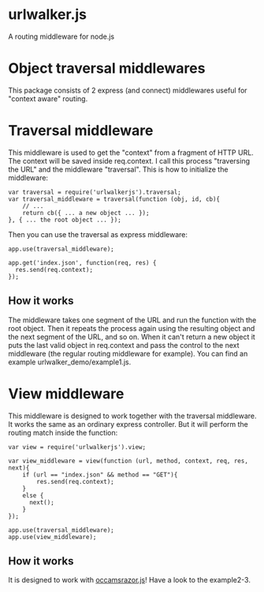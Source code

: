 urlwalker.js
============

A routing middleware for node.js

Object traversal middlewares
============================
This package consists of 2 express (and connect) middlewares useful for "context aware" routing.

Traversal middleware
====================
This middleware is used to get the "context" from a fragment of HTTP URL. The context will be saved inside req.context. I call this process "traversing the URL" and the middleware "traversal". This is how to initialize the middleware:

    var traversal = require('urlwalkerjs').traversal;
    var traversal_middleware = traversal(function (obj, id, cb){
        // ...
        return cb({ ... a new object ... });
    }, { ... the root object ... });

Then you can use the traversal as express middleware:

    app.use(traversal_middleware);

    app.get('index.json', function(req, res) {
      res.send(req.context);
    });

How it works
------------
The middleware takes one segment of the URL and run the function with the root object. Then it repeats the process again using the resulting object and the next segment of the URL, and so on.
When it can't return a new object it puts the last valid object in req.context and pass the control to the next middleware (the regular routing middleware for example).
You can find an example urlwalker_demo/example1.js.

View middleware
===============
This middleware is designed to work together with the traversal middleware. It works the same as an ordinary express controller. But it will perform the routing match inside the function:

    var view = require('urlwalkerjs').view;

    var view_middleware = view(function (url, method, context, req, res, next){
        if (url == "index.json" && method == "GET"){
            res.send(req.context);
        }
        else {
          next();
        }
    });

    app.use(traversal_middleware);
    app.use(view_middleware);


How it works
------------
It is designed to work with [occamsrazor.js](https://github.com/sithmel/occamsrazor.js)! Have a look to the example2-3.
